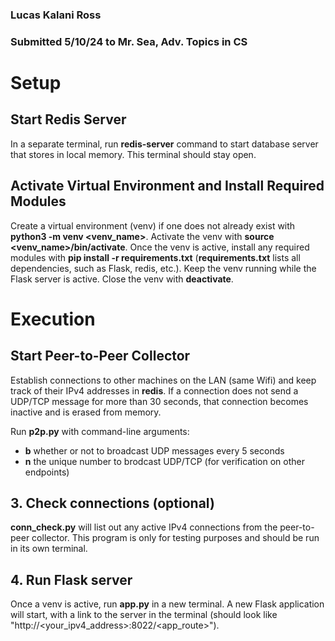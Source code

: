 ### Lucas Kalani Ross
### Submitted 5/10/24 to Mr. Sea, Adv. Topics in CS

# Setup

## Start Redis Server
In a separate terminal, run __redis-server__ command to start database server that
stores in local memory. This terminal should stay open.

## Activate Virtual Environment and Install Required Modules
Create a virtual environment (venv) if one does not already exist with __python3 -m venv <venv_name>__. Activate the venv with __source <venv_name>/bin/activate__. Once the venv is active, install any required modules with __pip install -r requirements.txt__ (__requirements.txt__ lists all dependencies, such as Flask, redis, etc.). Keep the venv running while the Flask server is active. Close the venv with __deactivate__.

# Execution

## Start Peer-to-Peer Collector
Establish connections to other machines on the LAN (same Wifi) and keep track of their
IPv4 addresses in __redis__. If a connection does not send a UDP/TCP message for more than
30 seconds, that connection becomes inactive and is erased from memory.

Run __p2p.py__ with command-line arguments:
- __b__ whether or not to broadcast UDP messages every 5 seconds
- __n__ the unique number to brodcast UDP/TCP (for verification on other endpoints)

## 3. Check connections (optional)
__conn_check.py__ will list out any active IPv4 connections from the peer-to-peer collector.
This program is only for testing purposes and should be run in its own terminal.

## 4. Run Flask server
Once a venv is active, run __app.py__ in a new terminal. A new Flask application will start, with a link to the server in the terminal (should look like "http://<your_ipv4_address>:8022/<app_route>").